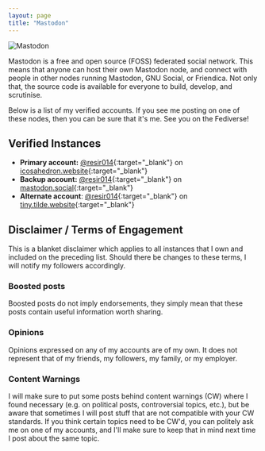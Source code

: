 ```yaml
---
layout: page
title: "Mastodon"
---
```


<img src="{{ site.baseurl }}/public/images/stuff/mastodon/2017-04-06_20-25-10.png" alt="Mastodon">

Mastodon is a free and open source (FOSS) federated social network. This means that anyone can host their own Mastodon node, and connect with people in other nodes running Mastodon, GNU Social, or Friendica. Not only that, the source code is available for everyone to build, develop, and scrutinise.

Below is a list of my verified accounts. If you see me posting on one of these nodes, then you can be sure that it's me. See you on the Fediverse!

## Verified Instances

* **Primary account:** [@resir014](https://icosahedron.website/@resir014){:target="_blank"} on [icosahedron.website](https://icosahedron.website){:target="_blank"}
* **Backup account:** [@resir014](https://mastodon.social/@resir014){:target="_blank"} on [mastodon.social](https://mastodon.social){:target="_blank"}
* **Alternate account**: [@resir014](https://tiny.tilde.website/@resir014){:target="_blank"} on [tiny.tilde.website](https://tiny.tilde.website){:target="_blank"}

## Disclaimer / Terms of Engagement

This is a blanket disclaimer which applies to all instances that I own and included on the preceding list. Should there be changes to these terms, I will notify my followers accordingly.

### Boosted posts

Boosted posts do not imply endorsements, they simply mean that these posts contain useful information worth sharing.

### Opinions

Opinions expressed on any of my accounts are of my own. It does not represent that of my friends, my followers, my family, or my employer.

### Content Warnings

I will make sure to put some posts behind content warnings (CW) where I found necessary (e.g. on political posts, controversial topics, etc.), but be aware that sometimes I will post stuff that are not compatible with your CW standards. If you think certain topics need to be CW'd, you can politely ask me on one of my accounts, and I'll make sure to keep that in mind next time I post about the same topic.
